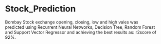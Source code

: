 # Stock_Prediction
Bombay Stock exchange opening, closing, low and high vales was predicted using Recurrent Neural Networks, Decision Tree, Random Forest and Support Vector Regressor and achieving the best results as: r2score of 92%.
